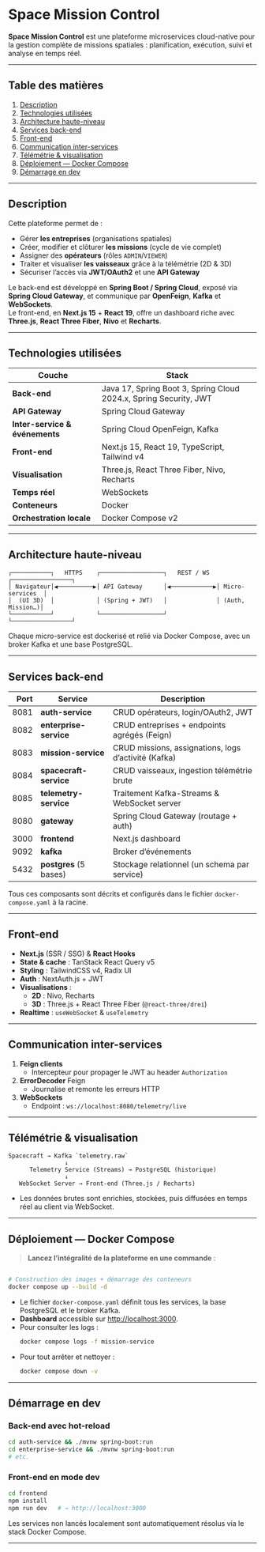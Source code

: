 # Space Mission Control

**Space Mission Control** est une plateforme microservices cloud-native pour la gestion complète de missions spatiales : planification, exécution, suivi et analyse en temps réel.

---

## Table des matières

1. [Description](#description)  
2. [Technologies utilisées](#technologies-utilisées)  
3. [Architecture haute-niveau](#architecture-haute-niveau)  
4. [Services back-end](#services-back-end)  
5. [Front-end](#front-end)  
6. [Communication inter-services](#communication-inter-services)  
7. [Télémétrie & visualisation](#télémétrie--visualisation)  
8. [Déploiement — Docker Compose](#déploiement--docker-compose)  
9. [Démarrage en dev](#démarrage-en-dev)  

---

## Description

Cette plateforme permet de :

- Gérer **les entreprises** (organisations spatiales)  
- Créer, modifier et clôturer **les missions** (cycle de vie complet)  
- Assigner des **opérateurs** (rôles `ADMIN`/`VIEWER`)  
- Traiter et visualiser **les vaisseaux** grâce à la télémétrie (2D & 3D)  
- Sécuriser l’accès via **JWT/OAuth2** et une **API Gateway**

Le back-end est développé en **Spring Boot / Spring Cloud**, exposé via **Spring Cloud Gateway**, et communique par **OpenFeign**, **Kafka** et **WebSockets**.  
Le front-end, en **Next.js 15** + **React 19**, offre un dashboard riche avec **Three.js**, **React Three Fiber**, **Nivo** et **Recharts**.

---

## Technologies utilisées

| Couche                        | Stack                                                                 |
|-------------------------------|-----------------------------------------------------------------------|
| **Back-end**                  | Java 17, Spring Boot 3, Spring Cloud 2024.x, Spring Security, JWT     |
| **API Gateway**               | Spring Cloud Gateway                                                  |
| **Inter-service & événements**| Spring Cloud OpenFeign, Kafka                                        |
| **Front-end**                 | Next.js 15, React 19, TypeScript, Tailwind v4                         |
| **Visualisation**             | Three.js, React Three Fiber, Nivo, Recharts                           |
| **Temps réel**                | WebSockets                                                            |
| **Conteneurs**                | Docker                                                               |
| **Orchestration locale**      | Docker Compose v2                                                     |

---

## Architecture haute-niveau

```text
┌───────────┐   HTTPS    ┌──────────────────┐   REST / WS   ┌─────────────────┐
│ Navigateur│◀──────────▶│ API Gateway      │◀────────────▶│ Micro-services  │
│  (UI 3D)  │            │ (Spring + JWT)   │              │ (Auth, Mission…)│
└───────────┘            └──────────────────┘              └─────────────────┘
```

Chaque micro-service est dockerisé et relié via Docker Compose, avec un broker Kafka et une base PostgreSQL.

---

## Services back-end

| Port | Service                    | Description                                           |
|-----:|----------------------------|-------------------------------------------------------|
| 8081 | **auth-service**           | CRUD opérateurs, login/OAuth2, JWT                    |
| 8082 | **enterprise-service**     | CRUD entreprises + endpoints agrégés (Feign)          |
| 8083 | **mission-service**        | CRUD missions, assignations, logs d’activité (Kafka)  |
| 8084 | **spacecraft-service**     | CRUD vaisseaux, ingestion télémétrie brute            |
| 8085 | **telemetry-service**      | Traitement Kafka-Streams & WebSocket server           |
| 8080 | **gateway**                | Spring Cloud Gateway (routage + auth)                 |
| 3000 | **frontend**               | Next.js dashboard                                     |
| 9092 | **kafka**                  | Broker d’événements                                   |
| 5432 | **postgres** (5 bases)     | Stockage relationnel (un schema par service)          |

Tous ces composants sont décrits et configurés dans le fichier `docker-compose.yaml` à la racine.

---

## Front-end

- **Next.js** (SSR / SSG) & **React Hooks**  
- **State & cache** : TanStack React Query v5  
- **Styling** : TailwindCSS v4, Radix UI  
- **Auth** : NextAuth.js + JWT  
- **Visualisations** :  
  - **2D** : Nivo, Recharts  
  - **3D** : Three.js + React Three Fiber (`@react-three/drei`)  
- **Realtime** : `useWebSocket` & `useTelemetry`  

---

## Communication inter-services

1. **Feign clients**  
   - Intercepteur pour propager le JWT au header `Authorization`  
2. **ErrorDecoder** Feign  
   - Journalise et remonte les erreurs HTTP  
3. **WebSockets**  
   - Endpoint : `ws://localhost:8080/telemetry/live`

---

## Télémétrie & visualisation

```text
Spacecraft → Kafka `telemetry.raw`
                ↓
      Telemetry Service (Streams) → PostgreSQL (historique)
                ↓
   WebSocket Server → Front-end (Three.js / Recharts)
```

- Les données brutes sont enrichies, stockées, puis diffusées en temps réel au client via WebSocket.

---

## Déploiement — Docker Compose

> **Lancez l’intégralité de la plateforme en une commande** :

```bash

# Construction des images + démarrage des conteneurs
docker compose up --build -d
```

- Le fichier `docker-compose.yaml` définit tous les services, la base PostgreSQL et le broker Kafka.  
- **Dashboard** accessible sur <http://localhost:3000>.  
- Pour consulter les logs :
  ```bash
  docker compose logs -f mission-service
  ```
- Pour tout arrêter et nettoyer :
  ```bash
  docker compose down -v
  ```

---

## Démarrage en dev

### Back-end avec hot-reload
```bash
cd auth-service && ./mvnw spring-boot:run
cd enterprise-service && ./mvnw spring-boot:run
# etc.
```

### Front-end en mode dev
```bash
cd frontend
npm install
npm run dev   # → http://localhost:3000
```

Les services non lancés localement sont automatiquement résolus via le stack Docker Compose.

---

